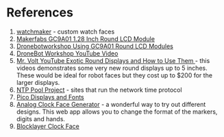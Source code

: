 # References

1. [watchmaker](https://getwatchmaker.com/chart) - custom watch faces
2. [Makerfabs GC9A01 1.28 Inch Round LCD Module
](https://www.makerfabs.com/gc9a01-1.28-inch-round-lcd-module.html)
3. [Dronebotworkshop Using GC9A01 Round LCD Modules](https://dronebotworkshop.com/gc9a01/)
4. [DroneBot Workshop YouTube Video](https://www.youtube.com/watch?v=k2c2zCmC_X0)
5. [Mr. Volt YouTube Exotic Round Displays and How to Use Them
](https://www.youtube.com/watch?v=eJBDXjI5Zu4) - this videos demonstrates some
very new round displays up to 5 inches.  These would be ideal for robot faces but they cost up to $200 for the larger displays.
6. [NTP Pool Project](https://www.ntppool.org/en/) - sites that run the network time protocol
7. [Pico Displays and Fonts](https://forums.pimoroni.com/t/pico-display-and-fonts/16194/18)
8. [Analog Clock Face Generator](https://www.oliverboorman.biz/projects/tools/clocks.php) - a wonderful
way to try out different designs.  This web app allows you to change the format of the markers, digits and hands.
9. [Blocklayer Clock Face](https://www.blocklayer.com/clock-face)